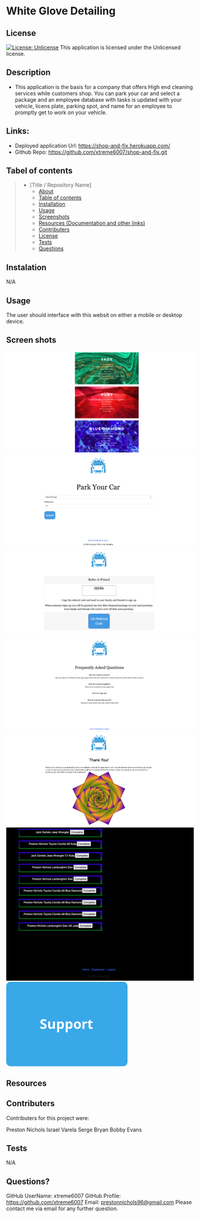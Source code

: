 # White Glove Detailing

  ## License
  [![License: Unlicense](https://img.shields.io/badge/license-Unlicense-blue.svg)](http://unlicense.org/)
  This application is licensed under the Unlicensed license.

  

  ## Description 
  * This application is the basis for a company that offers High end cleaning services while customers shop. You can park your car and select a package and an employee database with tasks is updated with your vehicle, licens  plate, parking spot, and name for an employee to promptly get to work on your vehicle.



  ## Links:

  * Deployed application Url: https://shop-and-fix.herokuapp.com/
  * Github Repo: https://github.com/xtreme6007/shop-and-fix.git
  
  ## Tabel of contents


> * [Title / Repository Name]
>   * [About](#about)
>   * [Table of contents](#tabel-of-contents)
>   * [Installation](#installation)
>   * [Usage](#usage)
>   * [Screenshots](#sceenshots)
>   * [Resources (Documentation and other links)](#resources)
>   * [Contributers](#contributers)
>   * [License](#license)
>   * [Tests](#tests)
>   * [Questions](#questions)



## Instalation

N/A



## Usage

 The user should interface with this websit on either a mobile or desktop device.





## Screen shots

![screenshot](public/assets/imgs/menu.png)
![screenshot](public/assets/imgs/parking.png)
![screenshot](public/assets/imgs/referal.png)
![screenshot](public/assets/imgs/faq.png)
![screenshot](public/assets/imgs/thankyou.png)
![screenshot](public/assets/imgs/employeeDash.png)
![screenshot](public/assets/imgs/support.png)




## Resources




## Contributers
Contributers for this project were:

Preston Nichols
Israel Varela
Serge Bryan
Bobby Evans


## Tests

N/A

## Questions?
GitHub UserName: xtreme6007
GitHub Profile: https://github.com/xtreme6007
Email: prestonnichols96@gmail.com
Please contact me via email for any further question.